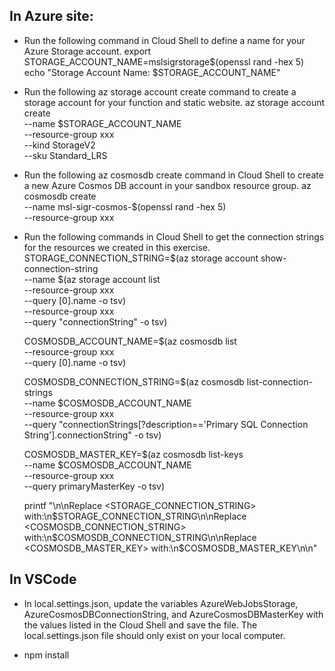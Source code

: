 ## In Azure site:
* Run the following command in Cloud Shell to define a name for your Azure Storage account.
    export STORAGE_ACCOUNT_NAME=mslsigrstorage$(openssl rand -hex 5)
    echo "Storage Account Name: $STORAGE_ACCOUNT_NAME"

* Run the following az storage account create command to create a storage account for your function and static website.
    az storage account create \
    --name $STORAGE_ACCOUNT_NAME \
    --resource-group xxx \
    --kind StorageV2 \
    --sku Standard_LRS

* Run the following az cosmosdb create command in Cloud Shell to create a new Azure Cosmos DB account in your sandbox resource group.
    az cosmosdb create  \
    --name msl-sigr-cosmos-$(openssl rand -hex 5) \
    --resource-group xxx

* Run the following commands in Cloud Shell to get the connection strings for the resources we created in this exercise.
    STORAGE_CONNECTION_STRING=$(az storage account show-connection-string \
    --name $(az storage account list \
    --resource-group xxx \
    --query [0].name -o tsv) \
    --resource-group xxx \
    --query "connectionString" -o tsv)

    COSMOSDB_ACCOUNT_NAME=$(az cosmosdb list \
        --resource-group xxx \
        --query [0].name -o tsv)

    COSMOSDB_CONNECTION_STRING=$(az cosmosdb list-connection-strings  \
    --name $COSMOSDB_ACCOUNT_NAME \
    --resource-group xxx \
    --query "connectionStrings[?description=='Primary SQL Connection String'].connectionString" -o tsv)

    COSMOSDB_MASTER_KEY=$(az cosmosdb list-keys \
    --name $COSMOSDB_ACCOUNT_NAME \
    --resource-group xxx \
    --query primaryMasterKey -o tsv)

    printf "\n\nReplace <STORAGE_CONNECTION_STRING> with:\n$STORAGE_CONNECTION_STRING\n\nReplace <COSMOSDB_CONNECTION_STRING> with:\n$COSMOSDB_CONNECTION_STRING\n\nReplace <COSMOSDB_MASTER_KEY> with:\n$COSMOSDB_MASTER_KEY\n\n"

## In VSCode
* In local.settings.json, update the variables AzureWebJobsStorage, AzureCosmosDBConnectionString, and AzureCosmosDBMasterKey with the values listed in the Cloud Shell and save the file. The local.settings.json file should only exist on your local computer.

* npm install








